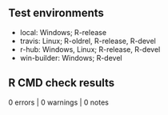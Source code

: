 ## Test environments

* local: Windows; R-release
* travis: Linux; R-oldrel, R-release, R-devel
* r-hub: Windows, Linux; R-release, R-devel
* win-builder: Windows; R-devel

## R CMD check results

0 errors | 0 warnings | 0 notes
